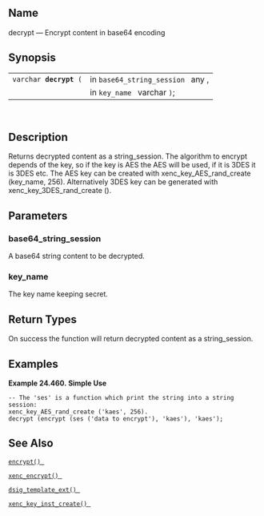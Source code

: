 <div>

<div>

</div>

<div>

## Name

decrypt — Encrypt content in base64 encoding

</div>

<div>

## Synopsis

<div>

|                             |                                   |
|-----------------------------|-----------------------------------|
| `varchar `**`decrypt`**` (` | in `base64_string_session ` any , |
|                             | in `key_name ` varchar `)`;       |

<div>

 

</div>

</div>

</div>

<div>

## Description

Returns decrypted content as a string_session. The algorithm to encrypt
depends of the key, so if the key is AES the AES will be used, if it is
3DES it is 3DES etc. The AES key can be created with
xenc_key_AES_rand_create (key_name, 256). Alternatively 3DES key can be
generated with xenc_key_3DES_rand_create ().

</div>

<div>

## Parameters

<div>

### base64_string_session

A base64 string content to be decrypted.

</div>

<div>

### key_name

The key name keeping secret.

</div>

</div>

<div>

## Return Types

On success the function will return decrypted content as a
string_session.

</div>

<div>

## Examples

<div>

**Example 24.460. Simple Use**

<div>

``` screen
-- The 'ses' is a function which print the string into a string session:
xenc_key_AES_rand_create ('kaes', 256).
decrypt (encrypt (ses ('data to encrypt'), 'kaes'), 'kaes');
```

</div>

</div>

  

</div>

<div>

## See Also

<a href="fn_encrypt.html" class="link" title="encrypt"><code
class="function">encrypt() </code></a>

<a href="fn_xenc_encrypt.html" class="link" title="xenc_encrypt"><code
class="function">xenc_encrypt() </code></a>

<a href="fn_dsig_template_ext.html" class="link"
title="dsig_template_ext"><code
class="function">dsig_template_ext() </code></a>

<a href="fn_xenc_key_inst_create.html" class="link"
title="xenc_key_inst_create"><code
class="function">xenc_key_inst_create() </code></a>

</div>

</div>
